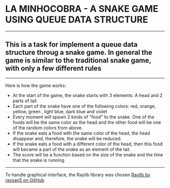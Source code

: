 # LA MINHOCOBRA - A SNAKE GAME USING QUEUE DATA STRUCTURE
---
## This is a task for implement a queue data structure throug a snake game. In general the game is similar to the traditional snake game, with only a few different rules
---
Here is how the game works:
- At the start of the game, the snake starts with 3 elements: A head and 2 parts of tail
- Each part of the snake have one of the following colors: red, orange, yellow, green , light blue, dark blue and violet
- Every moment will spawn 2 kinds of "food" to the snake. One of the foods will be the same color as the head and the other food will be one of the random colors from above.
- If the snake eats a food with the same color of the head, the head disappear and, therefore, the snake will be reduced.
- If the snake eats a food with a different color of the head, then this food will became a part of the snake as an element of the tail.
- The score will be a function based on the size of the snake and the time that the snake is running.
---
To handle graphical interface, the Raylib library was chosen
[Raylib by raysan5 on GitHub](https://github.com/raysan5/raylib "RayLib GitHub repository")
